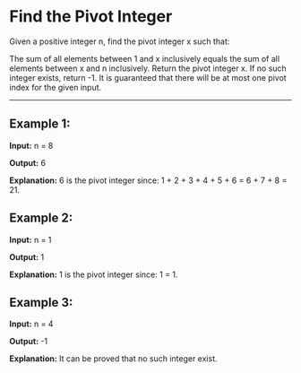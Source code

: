 # Find the Pivot Integer

Given a positive integer n, find the pivot integer x such that:

The sum of all elements between 1 and x inclusively equals the sum of all elements between x and n inclusively.
Return the pivot integer x. If no such integer exists, return -1. It is guaranteed that there will be at most one pivot index for the given input.

---

## Example 1:

**Input:** n = 8

**Output:** 6

**Explanation:** 6 is the pivot integer since: 1 + 2 + 3 + 4 + 5 + 6 = 6 + 7 + 8 = 21.


##  Example 2:

**Input:** n = 1

**Output:** 1

**Explanation:** 1 is the pivot integer since: 1 = 1.


## Example 3:

**Input:** n = 4

**Output:** -1

**Explanation:** It can be proved that no such integer exist.